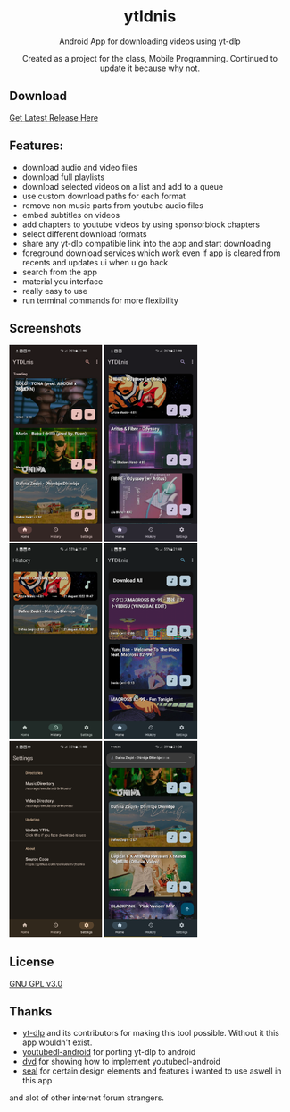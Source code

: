 <h1 align="center">
	ytldnis
</h1>
<p align="center">
	Android App for downloading videos using yt-dlp
</p>
<p align="center">
	Created as a project for the class, Mobile Programming. Continued to update it because why not.
</p>

## Download

[Get Latest Release Here](https://github.com/deniscerri/ytdlnis/releases/)

## Features:

- download audio and video files
- download full playlists
- download selected videos on a list and add to a queue
- use custom download paths for each format
- remove non music parts from youtube audio files
- embed subtitles on videos
- add chapters to youtube videos by using sponsorblock chapters
- select different download formats
- share any yt-dlp compatible link into the app and start downloading
- foreground download services which work even if app is cleared from recents and updates ui when u go back
- search from the app
- material you interface
- really easy to use
- run terminal commands for more flexibility

## Screenshots

<div>
<img src="fastlane/metadata/android/en-US/images/phoneScreenshots/1.png" width="33%" />
<img src="fastlane/metadata/android/en-US/images/phoneScreenshots/2.png" width="33%" />
<img src="fastlane/metadata/android/en-US/images/phoneScreenshots/3.png" width="33%" />
<img src="fastlane/metadata/android/en-US/images/phoneScreenshots/4.png" width="33%" />
<img src="fastlane/metadata/android/en-US/images/phoneScreenshots/5.png" width="33%" />
<img src="fastlane/metadata/android/en-US/images/phoneScreenshots/6.png" width="33%" />
</div>

## License

[GNU GPL v3.0](https://github.com/deniscerri/ytdlnis/blob/main/LICENSE)

## Thanks

- [yt-dlp](https://github.com/yt-dlp/yt-dlp) and its contributors for making this tool possible. Without it this app wouldn't exist.
- [youtubedl-android](https://github.com/yausername/youtubedl-android) for porting yt-dlp to android
- [dvd](https://github.com/yausername/dvd) for showing how to implement youtubedl-android
- [seal](https://github.com/JunkFood02/Seal) for certain design elements and features i wanted to use aswell in this app

and alot of other internet forum strangers.
